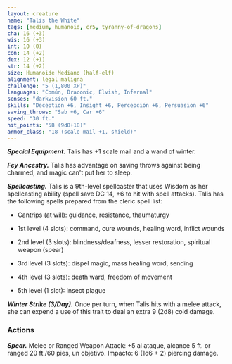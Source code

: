 ```yaml
---
layout: creature
name: "Talis the White"
tags: [medium, humanoid, cr5, tyranny-of-dragons]
cha: 16 (+3)
wis: 16 (+3)
int: 10 (0)
con: 14 (+2)
dex: 12 (+1)
str: 14 (+2)
size: Humanoide Mediano (half-elf)
alignment: legal maligna
challenge: "5 (1,800 XP)"
languages: "Común, Draconic, Elvish, Infernal"
senses: "darkvision 60 ft."
skills: "Deception +6, Insight +6, Percepción +6, Persuasion +6"
saving_throws: "Sab +6, Car +6"
speed: "30 ft."
hit_points: "58 (9d8+18)"
armor_class: "18 (scale mail +1, shield)"
---
```


***Special Equipment.*** Talis has +1 scale mail and a wand of winter.

***Fey Ancestry.*** Talis has advantage on saving throws against being charmed, and magic can't put her to sleep.

***Spellcasting.*** Talis is a 9th-level spellcaster that uses Wisdom as her spellcasting ability (spell save DC 14, +6 to hit with spell attacks). Talis has the following spells prepared from the cleric spell list:

* Cantrips (at will): guidance, resistance, thaumaturgy

* 1st level (4 slots): command, cure wounds, healing word, inflict wounds

* 2nd level (3 slots): blindness/deafness, lesser restoration, spiritual weapon (spear)

* 3rd level (3 slots): dispel magic, mass healing word, sending

* 4th level (3 slots): death ward, freedom of movement

* 5th level (1 slot): insect plague

***Winter Strike (3/Day).*** Once per turn, when Talis hits with a melee attack, she can expend a use of this trait to deal an extra 9 (2d8) cold damage.

### Actions

***Spear.*** Melee or Ranged Weapon Attack: +5 al ataque, alcance 5 ft. or ranged 20 ft./60 pies, un objetivo. Impacto: 6 (1d6 + 2) piercing damage.